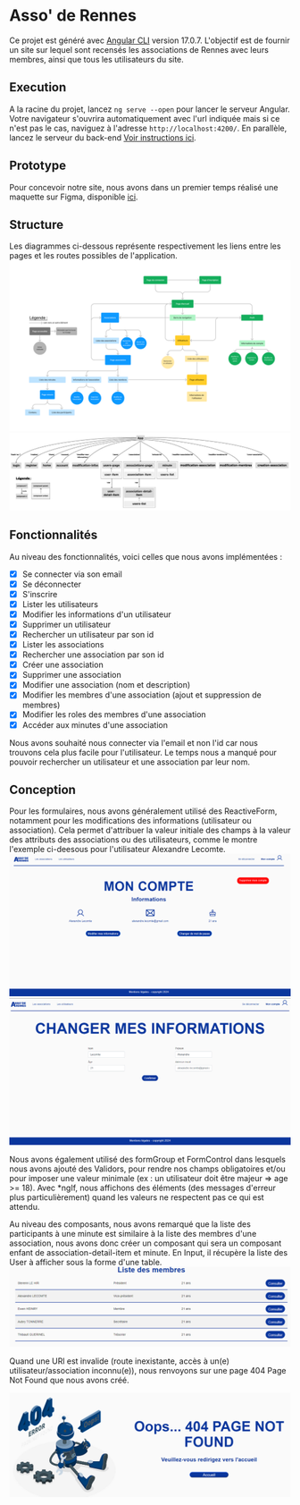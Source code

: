# Asso' de Rennes

Ce projet est généré avec [Angular CLI](https://github.com/angular/angular-cli) version 17.0.7. L'objectif est de fournir un site sur lequel sont recensés les associations de Rennes avec leurs membres, ainsi que tous les utilisateurs du site. 

## Execution

A la racine du projet, lancez `ng serve --open` pour lancer le serveur Angular. Votre navigateur s'ouvrira automatiquement avec l'url indiquée mais si ce n'est pas le cas, naviguez à l'adresse `http://localhost:4200/`. En parallèle, lancez le serveur du back-end [Voir instructions ici](https://github.com/Sterenn35/fr-administration/blob/master/README.md).

## Prototype

Pour concevoir notre site, nous avons dans un premier temps réalisé une maquette sur Figma, disponible [ici](https://www.figma.com/proto/SjSrg8LIlCfCPDhcexwbzI/Maquette-WM?type=design&node-id=53-222&t=UNXyD6K2QHa3EE9E-0&scaling=min-zoom&page-id=0%3A1&starting-point-node-id=7%3A288).

## Structure

Les diagrammes ci-dessous représente respectivement les liens entre les pages et les routes possibles de l'application.
![](images/site_map.png)
![](images/routes.png)

## Fonctionnalités

Au niveau des fonctionnalités, voici celles que nous avons implémentées : 

- [x] Se connecter via son email
- [x] Se déconnecter
- [x] S'inscrire
- [x] Lister les utilisateurs
- [x] Modifier les informations d'un utilisateur
- [x] Supprimer un utilisateur
- [x] Rechercher un utilisateur par son id
- [x] Lister les associations
- [x] Rechercher une association par son id
- [x] Créer une association
- [x] Supprimer une association
- [x] Modifier une association (nom et description)
- [x] Modifier les membres d'une association (ajout et suppression de membres)
- [x] Modifier les roles des membres d'une association
- [x] Accéder aux minutes d'une association

Nous avons souhaité nous connecter via l'email et non l'id car nous trouvons cela plus facile pour l'utilisateur. Le temps nous a manqué pour pouvoir rechercher un utilisateur et une association par leur nom.

## Conception

Pour les formulaires, nous avons généralement utilisé des ReactiveForm, notamment pour les modifications des informations (utilisateur ou association). Cela permet d'attribuer la valeur initiale des champs à la valeur des attributs des associations ou des utilisateurs, comme le montre l'exemple ci-deesous pour l'utilisateur Alexandre Lecomte. 
![](images/compte.png)
![](images/modification_compte.png)

Nous avons également utilisé des formGroup et FormControl dans lesquels nous avons ajouté des Validors, pour rendre nos champs obligatoires et/ou pour imposer une valeur minimale (ex : un utilisateur doit être majeur => age >= 18). Avec *ngIf, nous affichons des éléments (des messages d'erreur plus particulièrement) quand les valeurs ne respectent pas ce qui est attendu. 

Au niveau des composants, nous avons remarqué que la liste des participants à une minute est similaire à la liste des membres d'une association, nous avons donc créer un composant qui sera un composant enfant de association-detail-item et minute. En Input, il récupère la liste des User à afficher sous la forme d'une table. 
![](images/liste_membres.png)

Quand une URl est invalide (route inexistante, accès à un(e) utilisateur/association inconnu(e)), nous renvoyons sur une page 404 Page Not Found que nous avons créé.

![](images/page_not_found.png)
